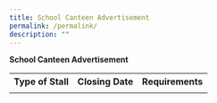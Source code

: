 ```yaml
---
title: School Canteen Advertisement
permalink: /permalink/
description: ""
---
```

<p><strong>School Canteen Advertisement</strong></p>
<table>
	<tbody>
		<tr>
<th style="text-align: center;">
<strong>Type of Stall</strong>
</th>
<th style="text-align: center;">
	<strong>Closing Date</strong>
</th>
<th style="text-align: center;">
<strong>Requirements</strong>
</th></tr>
<tr>
<td style="text-align: center;">
	</td>
<td style="text-align: center;">
	</td>
	<td style="text-align: center;">
</td>
</tr>
	</tbody>
	</table>